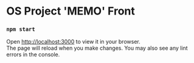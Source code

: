 # OS Project 'MEMO' Front 

### `npm start`

Open [http://localhost:3000](http://localhost:3000) to view it in your browser. <br>
The page will reload when you make changes. You may also see any lint errors in the console.
